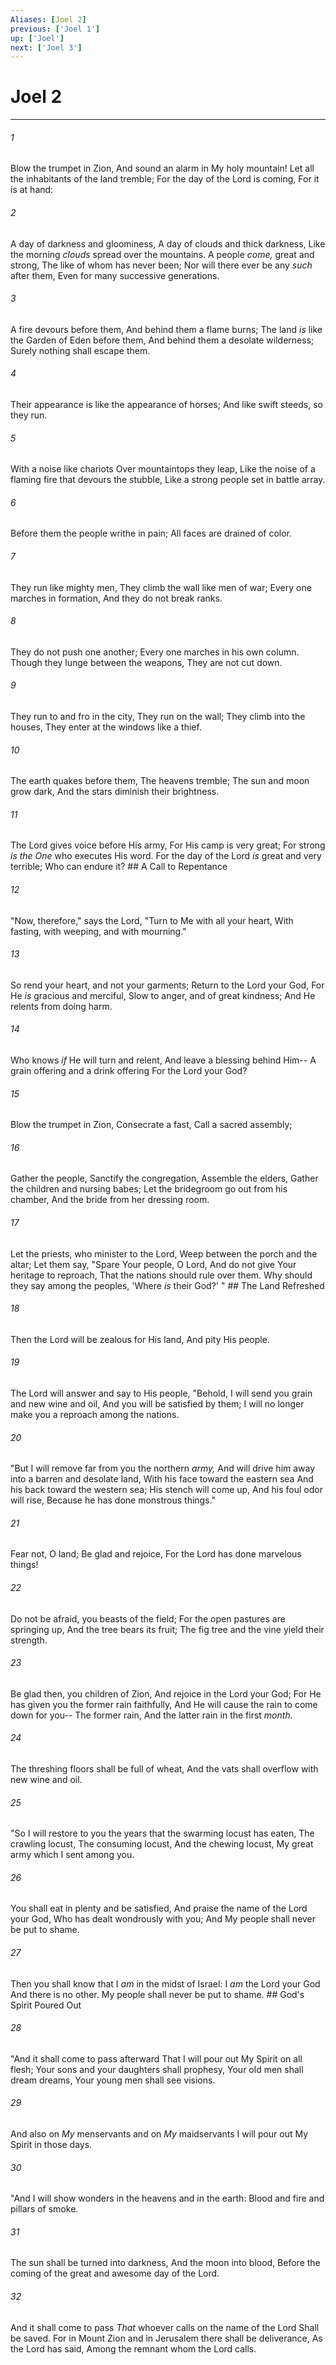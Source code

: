 ```yaml
---
Aliases: [Joel 2]
previous: ['Joel 1']
up: ['Joel']
next: ['Joel 3']
---
```

# Joel 2

***


###### 1 
Blow the trumpet in Zion, And sound an alarm in My holy mountain! Let all the inhabitants of the land tremble; For the day of the Lord is coming, For it is at hand: 

###### 2 
A day of darkness and gloominess, A day of clouds and thick darkness, Like the morning _clouds_ spread over the mountains. A people _come,_ great and strong, The like of whom has never been; Nor will there ever be any _such_ after them, Even for many successive generations. 

###### 3 
A fire devours before them, And behind them a flame burns; The land _is_ like the Garden of Eden before them, And behind them a desolate wilderness; Surely nothing shall escape them. 

###### 4 
Their appearance is like the appearance of horses; And like swift steeds, so they run. 

###### 5 
With a noise like chariots Over mountaintops they leap, Like the noise of a flaming fire that devours the stubble, Like a strong people set in battle array. 

###### 6 
Before them the people writhe in pain; All faces are drained of color. 

###### 7 
They run like mighty men, They climb the wall like men of war; Every one marches in formation, And they do not break ranks. 

###### 8 
They do not push one another; Every one marches in his own column. Though they lunge between the weapons, They are not cut down. 

###### 9 
They run to and fro in the city, They run on the wall; They climb into the houses, They enter at the windows like a thief. 

###### 10 
The earth quakes before them, The heavens tremble; The sun and moon grow dark, And the stars diminish their brightness. 

###### 11 
The Lord gives voice before His army, For His camp is very great; For strong _is the One_ who executes His word. For the day of the Lord _is_ great and very terrible; Who can endure it? ## A Call to Repentance 

###### 12 
"Now, therefore," says the Lord, "Turn to Me with all your heart, With fasting, with weeping, and with mourning." 

###### 13 
So rend your heart, and not your garments; Return to the Lord your God, For He _is_ gracious and merciful, Slow to anger, and of great kindness; And He relents from doing harm. 

###### 14 
Who knows _if_ He will turn and relent, And leave a blessing behind Him-- A grain offering and a drink offering For the Lord your God? 

###### 15 
Blow the trumpet in Zion, Consecrate a fast, Call a sacred assembly; 

###### 16 
Gather the people, Sanctify the congregation, Assemble the elders, Gather the children and nursing babes; Let the bridegroom go out from his chamber, And the bride from her dressing room. 

###### 17 
Let the priests, who minister to the Lord, Weep between the porch and the altar; Let them say, "Spare Your people, O Lord, And do not give Your heritage to reproach, That the nations should rule over them. Why should they say among the peoples, 'Where _is_ their God?' " ## The Land Refreshed 

###### 18 
Then the Lord will be zealous for His land, And pity His people. 

###### 19 
The Lord will answer and say to His people, "Behold, I will send you grain and new wine and oil, And you will be satisfied by them; I will no longer make you a reproach among the nations. 

###### 20 
"But I will remove far from you the northern _army,_ And will drive him away into a barren and desolate land, With his face toward the eastern sea And his back toward the western sea; His stench will come up, And his foul odor will rise, Because he has done monstrous things." 

###### 21 
Fear not, O land; Be glad and rejoice, For the Lord has done marvelous things! 

###### 22 
Do not be afraid, you beasts of the field; For the open pastures are springing up, And the tree bears its fruit; The fig tree and the vine yield their strength. 

###### 23 
Be glad then, you children of Zion, And rejoice in the Lord your God; For He has given you the former rain faithfully, And He will cause the rain to come down for you-- The former rain, And the latter rain in the first _month._ 

###### 24 
The threshing floors shall be full of wheat, And the vats shall overflow with new wine and oil. 

###### 25 
"So I will restore to you the years that the swarming locust has eaten, The crawling locust, The consuming locust, And the chewing locust, My great army which I sent among you. 

###### 26 
You shall eat in plenty and be satisfied, And praise the name of the Lord your God, Who has dealt wondrously with you; And My people shall never be put to shame. 

###### 27 
Then you shall know that I _am_ in the midst of Israel: I _am_ the Lord your God And there is no other. My people shall never be put to shame. ## God's Spirit Poured Out 

###### 28 
"And it shall come to pass afterward That I will pour out My Spirit on all flesh; Your sons and your daughters shall prophesy, Your old men shall dream dreams, Your young men shall see visions. 

###### 29 
And also on _My_ menservants and on _My_ maidservants I will pour out My Spirit in those days. 

###### 30 
"And I will show wonders in the heavens and in the earth: Blood and fire and pillars of smoke. 

###### 31 
The sun shall be turned into darkness, And the moon into blood, Before the coming of the great and awesome day of the Lord. 

###### 32 
And it shall come to pass _That_ whoever calls on the name of the Lord Shall be saved. For in Mount Zion and in Jerusalem there shall be deliverance, As the Lord has said, Among the remnant whom the Lord calls.
